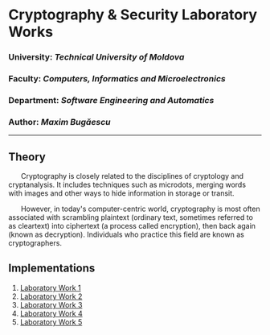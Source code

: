 # Cryptography & Security Laboratory Works

### University: _Technical University of Moldova_

### Faculty: _Computers, Informatics and Microelectronics_

### Department: _Software Engineering and Automatics_

### Author: _Maxim Bugăescu_

---

## Theory

&ensp;&ensp;&ensp; Cryptography is closely related to the disciplines of cryptology and cryptanalysis. It includes techniques such as microdots, merging words with images and other ways to hide information in storage or transit.

&ensp;&ensp;&ensp; However, in today's computer-centric world, cryptography is most often associated with scrambling plaintext (ordinary text, sometimes referred to as cleartext) into ciphertext (a process called encryption), then back again (known as decryption). Individuals who practice this field are known as cryptographers.

## Implementations

1. [Laboratory Work 1](https://github.com/CodeWay07/CS_Laboratories/blob/main/Reports/Report_Lab1.md)
2. [Laboratory Work 2](https://github.com/CodeWay07/CS_Laboratories/blob/main/Reports/Report_Lab2.md)
3. [Laboratory Work 3](https://github.com/CodeWay07/CS_Laboratories/blob/main/Reports/Report_Lab3.md)
4. [Laboratory Work 4](https://github.com/CodeWay07/CS_Laboratories/blob/main/Reports/Report_Lab4.md)
5. [Laboratory Work 5](https://github.com/CodeWay07/CS_Laboratories/blob/main/Reports/Report_Lab5.md)